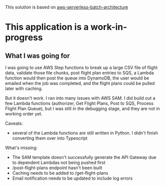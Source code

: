This solution is based on [aws-serverless-batch-architecture](https://github.com/aws-samples/aws-serverless-batch-architecture)

# This application is a work-in-progress

## What I was going for

I was going to use AWS Step functions to break up a large CSV file of flight data, validate those file chunks, post flight plan entries to SQS, a Lambda function would then post the queue into DynamoDB, the user would be emailed when the job was completed, and the flight plans could be pulled later with caching.

But it doesn't work. I ran into many issues with AWS SAM. I did build out a few Lambda functions (authorizer, Get Flight Plans, Post to SQS, Process Flight Plan Queue), but I was still in the debugging stage, and they are not in working order yet.

Caveats:

- several of the Lambda functions are still written in Python. I didn't finish converting them over into Typescript

What's missing: 

- The SAM template doesn't successfully generate the API Gateway due to dependent Lambdas not being pushed first
- /post-flight-plans endpoint hasn't been built
- Caching needs to be added to /get-flight-plans
- Email notification needs to be updated to include log errors